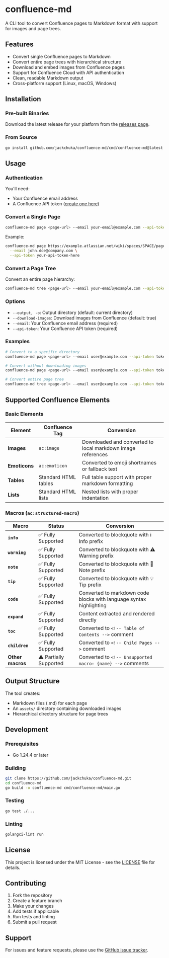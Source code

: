 # confluence-md

A CLI tool to convert Confluence pages to Markdown format with support for images and page trees.

## Features

- Convert single Confluence pages to Markdown
- Convert entire page trees with hierarchical structure
- Download and embed images from Confluence pages
- Support for Confluence Cloud with API authentication
- Clean, readable Markdown output
- Cross-platform support (Linux, macOS, Windows)

## Installation

### Pre-built Binaries

Download the latest release for your platform from the [releases page](https://github.com/jackchuka/confluence-md/releases).

### From Source

```bash
go install github.com/jackchuka/confluence-md/cmd/confluence-md@latest
```

## Usage

### Authentication

You'll need:

- Your Confluence email address
- A Confluence API token ([create one here](https://id.atlassian.com/manage-profile/security/api-tokens))

### Convert a Single Page

```bash
confluence-md page <page-url> --email your-email@example.com --api-token your-api-token
```

Example:

```bash
confluence-md page https://example.atlassian.net/wiki/spaces/SPACE/pages/12345/Title \
  --email john.doe@company.com \
  --api-token your-api-token-here
```

### Convert a Page Tree

Convert an entire page hierarchy:

```bash
confluence-md tree <page-url> --email your-email@example.com --api-token your-api-token
```

### Options

- `--output, -o`: Output directory (default: current directory)
- `--download-images`: Download images from Confluence (default: true)
- `--email`: Your Confluence email address (required)
- `--api-token`: Your Confluence API token (required)

### Examples

```bash
# Convert to a specific directory
confluence-md page <page-url> --email user@example.com --api-token token --output ./docs

# Convert without downloading images
confluence-md page <page-url> --email user@example.com --api-token token --download-images=false

# Convert entire page tree
confluence-md tree <page-url> --email user@example.com --api-token token --output ./wiki
```

## Supported Confluence Elements

### Basic Elements

| Element       | Confluence Tag       | Conversion                                                  |
| ------------- | -------------------- | ----------------------------------------------------------- |
| **Images**    | `ac:image`           | Downloaded and converted to local markdown image references |
| **Emoticons** | `ac:emoticon`        | Converted to emoji shortnames or fallback text              |
| **Tables**    | Standard HTML tables | Full table support with proper markdown formatting          |
| **Lists**     | Standard HTML lists  | Nested lists with proper indentation                        |

### Macros (`ac:structured-macro`)

| Macro            | Status                 | Conversion                                                          |
| ---------------- | ---------------------- | ------------------------------------------------------------------- |
| **`info`**       | ✅ Fully Supported     | Converted to blockquote with ℹ️ Info prefix                         |
| **`warning`**    | ✅ Fully Supported     | Converted to blockquote with ⚠️ Warning prefix                      |
| **`note`**       | ✅ Fully Supported     | Converted to blockquote with 📝 Note prefix                         |
| **`tip`**        | ✅ Fully Supported     | Converted to blockquote with 💡 Tip prefix                          |
| **`code`**       | ✅ Fully Supported     | Converted to markdown code blocks with language syntax highlighting |
| **`expand`**     | ✅ Fully Supported     | Content extracted and rendered directly                             |
| **`toc`**        | ✅ Fully Supported     | Converted to `<!-- Table of Contents -->` comment                   |
| **`children`**   | ✅ Fully Supported     | Converted to `<!-- Child Pages -->` comment                         |
| **Other macros** | ⚠️ Partially Supported | Converted to `<!-- Unsupported macro: {name} -->` comments          |

## Output Structure

The tool creates:

- Markdown files (.md) for each page
- An `assets/` directory containing downloaded images
- Hierarchical directory structure for page trees

## Development

### Prerequisites

- Go 1.24.4 or later

### Building

```bash
git clone https://github.com/jackchuka/confluence-md.git
cd confluence-md
go build -o confluence-md cmd/confluence-md/main.go
```

### Testing

```bash
go test ./...
```

### Linting

```bash
golangci-lint run
```

## License

This project is licensed under the MIT License - see the [LICENSE](LICENSE) file for details.

## Contributing

1. Fork the repository
2. Create a feature branch
3. Make your changes
4. Add tests if applicable
5. Run tests and linting
6. Submit a pull request

## Support

For issues and feature requests, please use the [GitHub issue tracker](https://github.com/jackchuka/confluence-md/issues).
